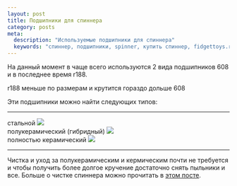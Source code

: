 ```yaml
---
layout: post
title: Подшипники для спиннера
category: posts
meta:
  description: "Используемые подшипники для спиннера"
  keywords: "спиннер, подшипники, spinner, купить спиннер, fidgettoys.ru"
---
```



На данный момент в чаще всего используются 2 вида подшипников 608 и в последнее время r188.

r188 меньше по размерам и крутится гораздо дольше 608

Эти подшипники можно найти следующих типов:

---

<div class="container">
  <div class="row">
    <div class="col-md-4 col-sm-12">
      стальной
      <img src="http://i.imgur.com/jcPcc7g.jpg" class="img img-responsive" />
    </div>
    <div class="col-md-4 col-sm-12">
    полукерамический (гибридный)
    <img src="http://i.imgur.com/frn400n.jpg" class="img img-responsive" />
    </div>
    <div class="col-md-4 col-sm-12">
    полностью керамический
    <img src="http://i.imgur.com/Tgd5zPY.jpg"  class="img img-responsive"  />
    </div>
  </div>
</div>

---

Чистка и уход за полукерамическим и кермическим почти не требуется и чтобы получить более долгое кручение достаточно снять пыльники и все. Больше о чистке спиннера можно прочитать в [этом посте](/posts/kak-chistit-hand-spinner.html).
